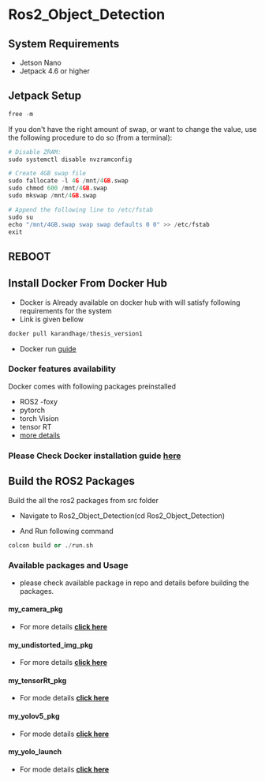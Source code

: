 # **Ros2_Object_Detection**

## System Requirements  

- Jetson Nano
- Jetpack 4.6 or higher

## Jetpack Setup

```python
free -m

```

If you don't have the right amount of swap, or want to change the value, use the following procedure to do so (from a terminal):

```python
# Disable ZRAM:
sudo systemctl disable nvzramconfig

# Create 4GB swap file
sudo fallocate -l 4G /mnt/4GB.swap
sudo chmod 600 /mnt/4GB.swap
sudo mkswap /mnt/4GB.swap

# Append the following line to /etc/fstab
sudo su
echo "/mnt/4GB.swap swap swap defaults 0 0" >> /etc/fstab
exit
```

## REBOOT

## Install Docker From Docker Hub

- Docker is Already available on docker hub with will satisfy following requirements for the system
- Link is given bellow

```python
docker pull karandhage/thesis_version1
```

- Docker run [guide](/src/Docker.md) 


### Docker features  availability

Docker comes with following packages preinstalled 

- ROS2 -foxy 
- pytorch 
- torch Vision
- tensor RT
- [more details](/src/Docker.md)

### Please Check Docker installation guide  [**here**](/src/Docker.md)

## Build the ROS2 Packages

Build the all the ros2 packages from src folder 

- Navigate  to  Ros2_Object_Detection(cd Ros2_Object_Detection)

- And Run following command 


```python 
colcon build or ./run.sh 

```


### Available packages and Usage

- please check available package in repo and details before building the packages.

#### my_camera_pkg

- For more details [**click here**](/src/camera.md)

#### my_undistorted_img_pkg

- For more details [**click here**](/src/undistorted.md)

#### my_tensorRt_pkg

- For mode details [**click here**](/src/tensorRt.md)

#### my_yolov5_pkg

- For mode details [**click here**](/src/yolov5.md)

#### my_yolo_launch

-  For mode details [**click here**](/src/)

